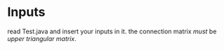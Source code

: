# Inputs
read Test.java and insert your inputs in it.
the connection matrix *must* be _upper triangular matrix_.